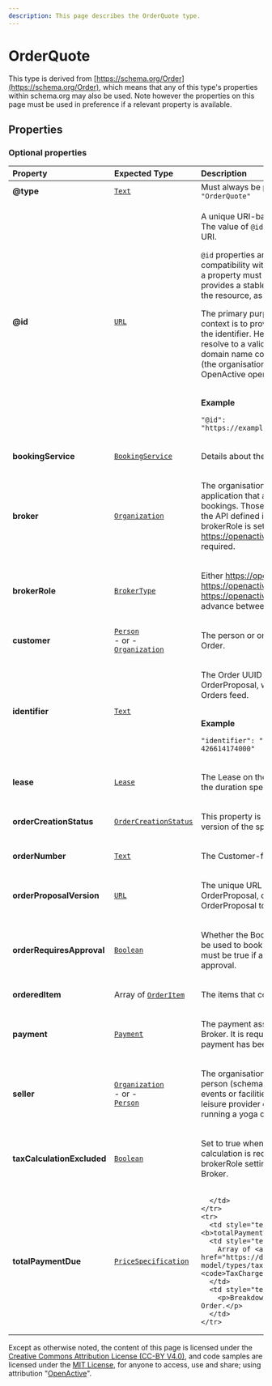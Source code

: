 ```yaml
---
description: This page describes the OrderQuote type.
---
```


# OrderQuote

This type is derived from [https://schema.org/Order](https://schema.org/Order), which means that any of this type's properties within schema.org may also be used. Note however the properties on this page must be used in preference if a relevant property is available.

## **Properties**

### **Optional properties**
    
<table>
  <thead>
    <tr>
      <th style="text-align:left">Property</th>
      <th style="text-align:left">Expected Type</th>
      <th style="text-align:left">Description</th>
    </tr>
  </thead>
  <tbody>
    <tr>
      <td style="text-align:left"><b>@type</b></td>
      <td style="text-align:left">
        <a href="https://schema.org/Text"><code>Text</code></a>
      </td>
      <td style="text-align:left">
        Must always be present and set to <code>"@type": "OrderQuote"</code>
      </td>
    </tr>
    <tr>
      <td style="text-align:left"><b>@id</b></td>
      <td style="text-align:left">
        <a href="https://schema.org/URL"><code>URL</code></a>
      </td>
      <td style="text-align:left">
        <p>A unique URI-based identifier for the record. The value of <code>@id</code> must always be an absolute URI.</p><p><code>@id</code> properties are used as identifiers for compatibility with JSON-LD. The value of such a property must always be an absolute URI that provides a stable globally unique identifier for the resource, as described in <a href="https://tools.ietf.org/html/rfc3986">RFC3986</a>.</p><p>The primary purpose of the URI format in this context is to provide natural namespacing for the identifier. Hence, the URI itself may not resolve to a valid endpoint, but must use a domain name controlled by the resource owner (the organisation responsible for the OpenActive open data feed).</p><p></br><b>Example</b></p><p><code>"@id": "https://example.com/Order/a4bf0373270be803"</code></p>
      </td>
    </tr>
    <tr>
      <td style="text-align:left"><b>bookingService</b></td>
      <td style="text-align:left">
        <a href="https://developer.openactive.io/data-model/types/bookingservice"><code>BookingService</code></a>
      </td>
      <td style="text-align:left">
        <p>Details about the Booking System</p>
      </td>
    </tr>
    <tr>
      <td style="text-align:left"><b>broker</b></td>
      <td style="text-align:left">
        <a href="https://developer.openactive.io/data-model/types/organization"><code>Organization</code></a>
      </td>
      <td style="text-align:left">
        <p>The organisation or developer providing an application that allows Customers to make bookings. Those applications will be clients of the API defined in this specification. If brokerRole is set to <a href="https://openactive.io/NoBroker">https://openactive.io/NoBroker</a> this is not required.</p>
      </td>
    </tr>
    <tr>
      <td style="text-align:left"><b>brokerRole</b></td>
      <td style="text-align:left">
        <a href="https://openactive.io/BrokerType"><code>BrokerType</code></a>
      </td>
      <td style="text-align:left">
        <p>Either <a href="https://openactive.io/AgentBroker">https://openactive.io/AgentBroker</a>,  <a href="https://openactive.io/ResellerBroker">https://openactive.io/ResellerBroker</a> or  <a href="https://openactive.io/NoBroker">https://openactive.io/NoBroker</a>, as agreed in advance between the Broker and Seller.</p>
      </td>
    </tr>
    <tr>
      <td style="text-align:left"><b>customer</b></td>
      <td style="text-align:left">
        <a href="https://developer.openactive.io/data-model/types/person"><code>Person</code></a><br/> - or - <br/><a href="https://developer.openactive.io/data-model/types/organization"><code>Organization</code></a>
      </td>
      <td style="text-align:left">
        <p>The person or organization purchasing the Order.</p>
      </td>
    </tr>
    <tr>
      <td style="text-align:left"><b>identifier</b></td>
      <td style="text-align:left">
        <a href="https://schema.org/Text"><code>Text</code></a>
      </td>
      <td style="text-align:left">
        <p>The Order UUID of the Order, OrderQuote or OrderProposal, which is required within the Orders feed.</p><p></br><b>Example</b></p><p><code>"identifier": "123e4567-e89b-12d3-a456-426614174000"</code></p>
      </td>
    </tr>
    <tr>
      <td style="text-align:left"><b>lease</b></td>
      <td style="text-align:left">
        <a href="https://developer.openactive.io/data-model/types/lease"><code>Lease</code></a>
      </td>
      <td style="text-align:left">
        <p>The Lease on the OrderItems which lasts for the duration specified by the Booking System.</p>
      </td>
    </tr>
    <tr>
      <td style="text-align:left"><b>orderCreationStatus</b></td>
      <td style="text-align:left">
        <a href="https://openactive.io/OrderCreationStatus"><code>OrderCreationStatus</code></a>
      </td>
      <td style="text-align:left">
        <p>This property is internal to the Broker in this version of the specification.</p>
      </td>
    </tr>
    <tr>
      <td style="text-align:left"><b>orderNumber</b></td>
      <td style="text-align:left">
        <a href="https://schema.org/Text"><code>Text</code></a>
      </td>
      <td style="text-align:left">
        <p>The Customer-facing identifier of the Order.</p>
      </td>
    </tr>
    <tr>
      <td style="text-align:left"><b>orderProposalVersion</b></td>
      <td style="text-align:left">
        <a href="https://schema.org/URL"><code>URL</code></a>
      </td>
      <td style="text-align:left">
        <p>The unique URL representing this version of the  OrderProposal, or the version of the OrderProposal to which this Order is related.</p>
      </td>
    </tr>
    <tr>
      <td style="text-align:left"><b>orderRequiresApproval</b></td>
      <td style="text-align:left">
        <a href="https://schema.org/Boolean"><code>Boolean</code></a>
      </td>
      <td style="text-align:left">
        <p>Whether the Booking Flow with Approval must be used to book the set of OrderItems included. must be true if any of the OrderItems require approval.</p>
      </td>
    </tr>
    <tr>
      <td style="text-align:left"><b>orderedItem</b></td>
      <td style="text-align:left">
        Array of <a href="https://developer.openactive.io/data-model/types/orderitem"><code>OrderItem</code></a>
      </td>
      <td style="text-align:left">
        <p>The items that constitute the Order.</p>
      </td>
    </tr>
    <tr>
      <td style="text-align:left"><b>payment</b></td>
      <td style="text-align:left">
        <a href="https://developer.openactive.io/data-model/types/payment"><code>Payment</code></a>
      </td>
      <td style="text-align:left">
        <p>The payment associated with the Order by the Broker. It is required for cases where a payment has been taken.</p>
      </td>
    </tr>
    <tr>
      <td style="text-align:left"><b>seller</b></td>
      <td style="text-align:left">
        <a href="https://developer.openactive.io/data-model/types/organization"><code>Organization</code></a><br/> - or - <br/><a href="https://developer.openactive.io/data-model/types/person"><code>Person</code></a>
      </td>
      <td style="text-align:left">
        <p>The organisation (schema:Organization) or person (schema:Person) providing access to events or facilities via a Booking System. e.g. a leisure provider or independent instructor running a yoga classes.</p>
      </td>
    </tr>
    <tr>
      <td style="text-align:left"><b>taxCalculationExcluded</b></td>
      <td style="text-align:left">
        <a href="https://schema.org/Boolean"><code>Boolean</code></a>
      </td>
      <td style="text-align:left">
        <p>Set to true when business-to-business tax calculation is required by the seller or brokerRole settings, but not supported by the Broker.</p>
      </td>
    </tr>
    <tr>
      <td style="text-align:left"><b>totalPaymentDue</b></td>
      <td style="text-align:left">
        <a href="https://developer.openactive.io/data-model/types/pricespecification"><code>PriceSpecification</code></a>
      </td>
      <td style="text-align:left">
        
      </td>
    </tr>
    <tr>
      <td style="text-align:left"><b>totalPaymentTax</b></td>
      <td style="text-align:left">
        Array of <a href="https://developer.openactive.io/data-model/types/taxchargespecification"><code>TaxChargeSpecification</code></a>
      </td>
      <td style="text-align:left">
        <p>Breakdown of tax payable for the Order.</p>
      </td>
    </tr>
  </tbody>
</table>






Except as otherwise noted, the content of this page is licensed under the [Creative Commons Attribution License (CC-BY V4.0)](https://creativecommons.org/licenses/by/4.0/), and code samples are licensed under the [MIT License](https://opensource.org/licenses/MIT), for anyone to access, use and share; using attribution "[OpenActive](https://www.openactive.io/)".
